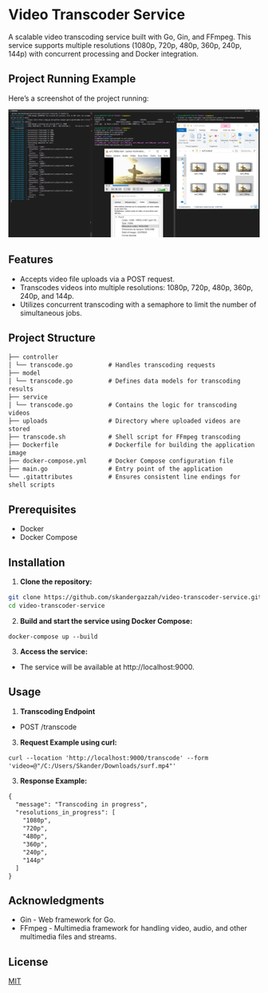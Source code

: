 # Video Transcoder Service

A scalable video transcoding service built with Go, Gin, and FFmpeg. This service supports multiple resolutions (1080p, 720p, 480p, 360p, 240p, 144p) with concurrent processing and Docker integration.

## Project Running Example

Here’s a screenshot of the project running:

![Project Running Result](./images/running-result.png)

## Features

- Accepts video file uploads via a POST request.
- Transcodes videos into multiple resolutions: 1080p, 720p, 480p, 360p, 240p, and 144p.
- Utilizes concurrent transcoding with a semaphore to limit the number of simultaneous jobs.

## Project Structure

 ```
├── controller
│ └── transcode.go          # Handles transcoding requests
├── model
│ └── transcode.go          # Defines data models for transcoding results
├── service
│ └── transcode.go          # Contains the logic for transcoding videos
├── uploads                 # Directory where uploaded videos are stored
├── transcode.sh            # Shell script for FFmpeg transcoding
├── Dockerfile              # Dockerfile for building the application image
├── docker-compose.yml      # Docker Compose configuration file
├── main.go                 # Entry point of the application
└── .gitattributes          # Ensures consistent line endings for shell scripts
```
## Prerequisites

- Docker
- Docker Compose

## Installation

1. **Clone the repository:**

```bash
git clone https://github.com/skandergazzah/video-transcoder-service.git
cd video-transcoder-service
```
2. **Build and start the service using Docker Compose:**
```
docker-compose up --build
```
3. **Access the service:**
- The service will be available at http://localhost:9000.

## Usage
1. **Transcoding Endpoint**

- POST /transcode

3. **Request Example using curl:**
```
curl --location 'http://localhost:9000/transcode' --form 'video=@"/C:/Users/Skander/Downloads/surf.mp4"'
```
3. **Response Example:**
```
{
  "message": "Transcoding in progress",
  "resolutions_in_progress": [
    "1080p",
    "720p",
    "480p",
    "360p",
    "240p",
    "144p"
  ]
}
```
## Acknowledgments
- Gin - Web framework for Go.
- FFmpeg - Multimedia framework for handling video, audio, and other multimedia files and streams.

## License
[MIT](https://choosealicense.com/licenses/mit/)
